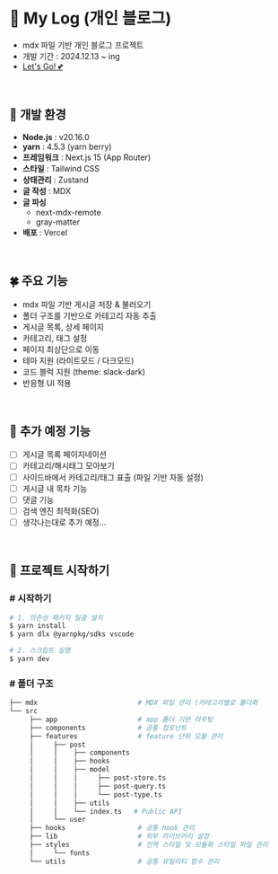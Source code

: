 # :sparkling_heart: My Log (개인 블로그)

- mdx 파일 기반 개인 블로그 프로젝트
- 개발 기간 : 2024.12.13 ~ ing
- [Let's Go! :two_hearts:](https://nuuuri.vercel.app/)

<br/>

## 🔧 개발 환경

- **Node.js** : v20.16.0
- **yarn** : 4.5.3 (yarn berry)
- **프레임워크** : Next.js 15 (App Router)
- **스타일** : Tailwind CSS
- **상태관리** : Zustand
- **글 작성** : MDX
- **글 파싱**
  - next-mdx-remote
  - gray-matter
- **배포** : Vercel

<br/>

## :four_leaf_clover: 주요 기능

- mdx 파일 기반 게시글 저장 & 불러오기
- 폴더 구조를 기반으로 카테고리 자동 추출
- 게시글 목록, 상세 페이지
- 카테고리, 태그 설정
- 페이지 최상단으로 이동
- 테마 지원 (라이트모드 / 다크모드)
- 코드 블럭 지원 (theme: slack-dark)
- 반응형 UI 적용

<br/>

## :star2: 추가 예정 기능

- [ ] 게시글 목록 페이지네이션
- [ ] 카테고리/해시태그 모아보기
- [ ] 사이드바에서 카테고리/태그 표출 (파일 기반 자동 설정)
- [ ] 게시글 내 목차 기능
- [ ] 댓글 기능
- [ ] 검색 엔진 최적화(SEO)
- [ ] 생각나는대로 추가 예정...

<br/>

## :file_folder: 프로젝트 시작하기

### # 시작하기

```bash
# 1. 의존성 패키지 일괄 설치
$ yarn install
$ yarn dlx @yarnpkg/sdks vscode

# 2. 스크립트 실행
$ yarn dev
```

### # 폴더 구조

```bash
├── mdx                         # MDX 파일 관리 (카테고리별로 폴더화
└── src
     ├── app                    # app 폴더 기반 라우팅
     ├── components             # 공통 컴포넌트
     ├── features               # feature 단위 모듈 관리
     │     ├── post
     │     │    ├── components
     │     │    ├── hooks
     │     │    ├── model
     │     │    │     ├── post-store.ts
     │     │    │     ├── post-query.ts
     │     │    │     └── post-type.ts
     │     │    ├── utils
     │     │    └── index.ts   # Public API
     │     └── user
     ├── hooks                  # 공통 hook 관리
     ├── lib                    # 외부 라이브러리 설정
     ├── styles                 # 전역 스타일 및 모듈화 스타일 파일 관리
     │     └── fonts
     └── utils                  # 공통 유틸리티 함수 관리
```
